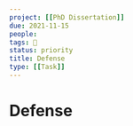 ```yaml
---
project: [[PhD Dissertation]]
due: 2021-11-15
people:
tags: 🧨
status: priority
title: Defense
type: [[Task]]
---
```


# Defense